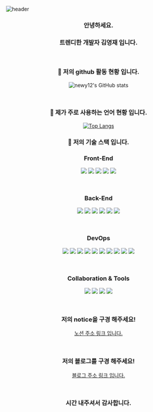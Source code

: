
![header](https://capsule-render.vercel.app/api?type=slice&color=&height=300&section=header&text=trendy-Development%20&fontSize=70)
<div align="center">


### 안녕하세요. 
### 트렌디한 개발자 김영재 입니다.
&nbsp; 
&nbsp; 
&nbsp;
&nbsp;
&nbsp;
&nbsp;
&nbsp;
&nbsp;


### :round_pushpin: 저의 github 활동 현황 입니다. 



![newy12's GitHub stats](https://github-readme-stats.vercel.app/api?username=newy12&show_icons=true&theme=radical)


&nbsp; 
&nbsp;

### :electric_plug: 제가 주로 사용하는 언어 현황 입니다. 
[![Top Langs](https://github-readme-stats.vercel.app/api/top-langs/?username=newy12&langs_count=8)](https://github.com/newy12/github-readme-stats)


### :wrench:  저의 기술 스택 입니다.

### Front-End

<img src="https://img.shields.io/badge/HTML-007396?style=for-the-badge&logo=HTML5&logoColor=">
<img src="https://img.shields.io/badge/CSS-007396?style=for-the-badge&logo=CSS3&logoColor=">
<img src="https://img.shields.io/badge/JAVASCRIPT-007396?style=for-the-badge&logo=JAVASCRIPT&logoColor=">
<img src="https://img.shields.io/badge/REACT-007396?style=for-the-badge&logo=REACT&logoColor=">
<img src="https://img.shields.io/badge/Thymeleaf-007396?style=for-the-badge&logo=Thymeleaf&logoColor=">


&nbsp; 
&nbsp;
&nbsp; 
&nbsp;
&nbsp; 
&nbsp;
&nbsp; 
&nbsp;

### Back-End

<img src="https://img.shields.io/badge/SPRING-007396?style=for-the-badge&logo=SPRING&logoColor=">
<img src="https://img.shields.io/badge/SPRINGBOOT-007396?style=for-the-badge&logo=SPRINGBOOT&logoColor=">
<img src="https://img.shields.io/badge/-SPRINGSECURITY-007396?style=for-the-badge&logo=SPRINGSECURITY&logoColor=">
<img src="https://img.shields.io/badge/JAVA-007396?style=for-the-badge&logo=JAVA&logoColor=">
<img src="https://img.shields.io/badge/jpa-007396?style=for-the-badge&logo=jpa&logoColor=">
<img src="https://img.shields.io/badge/JUnit5-007396?style=for-the-badge&logo=JUnit5&logoColor=">

&nbsp; 
&nbsp;
&nbsp; 
&nbsp;
&nbsp; 
&nbsp;
&nbsp; 
&nbsp;

### DevOps

<img src="https://img.shields.io/badge/docker-007396?style=for-the-badge&logo=docker&logoColor=">
<img src="https://img.shields.io/badge/MySQL-007396?style=for-the-badge&logo=MySQL&logoColor=">
<img src="https://img.shields.io/badge/mssql-007396?style=for-the-badge&logo=mssql&logoColor=">
<img src="https://img.shields.io/badge/nginx-007396?style=for-the-badge&logo=nginx&logoColor=">
<img src="https://img.shields.io/badge/mongodb-007396?style=for-the-badge&logo=mongodb&logoColor=">
<img src="https://img.shields.io/badge/Redis-007396?style=for-the-badge&logo=Redis&logoColor=">
<img src="https://img.shields.io/badge/Apache Tomcat-007396?style=for-the-badge&logo=Apache Tomcat&logoColor=">
<img src="https://img.shields.io/badge/OpenSSL-007396?style=for-the-badge&logo=OpenSSL&logoColor=">
<img src="https://img.shields.io/badge/Jenkins-007396?style=for-the-badge&logo=Jenkins&logoColor=">
<img src="https://img.shields.io/badge/Postman-007396?style=for-the-badge&logo=Postman&logoColor=">

&nbsp; 
&nbsp;
&nbsp; 
&nbsp;
&nbsp; 
&nbsp;
&nbsp; 
&nbsp;

### Collaboration & Tools

<img src="https://img.shields.io/badge/git-007396?style=for-the-badge&logo=git&logoColor=">
<img src="https://img.shields.io/badge/github-007396?style=for-the-badge&logo=github&logoColor=">
<img src="https://img.shields.io/badge/sourcetree-007396?style=for-the-badge&logo=sourcetree&logoColor=">
<img src="https://img.shields.io/badge/svn-007396?style=for-the-badge&logo=svn&logoColor=">

&nbsp; 
&nbsp;
&nbsp; 
&nbsp;
&nbsp; 
&nbsp;
&nbsp; 
&nbsp;

### 저의 notice을 구경 해주세요!

[노션 주소 링크 입니다.](https://www.notion.so/33c4075dcd9a46e6834a94a2520cc4ad)

&nbsp; 
&nbsp;
&nbsp; 
&nbsp;
&nbsp; 
&nbsp;
&nbsp; 
&nbsp;


### 저의 블로그를 구경 해주세요!


[블로그 주소 링크 입니다.](https://yjkim-dev.tistory.com)


&nbsp; 
&nbsp;
&nbsp; 
&nbsp;
&nbsp; 
&nbsp;
&nbsp; 
&nbsp;

### 시간 내주셔서 감사합니다. 






</div>
